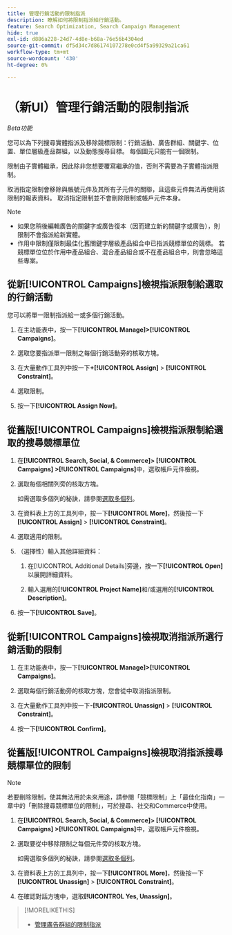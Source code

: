 ```yaml
---
title: 管理行銷活動的限制指派
description: 瞭解如何將限制指派給行銷活動。
feature: Search Optimization, Search Campaign Management
hide: true
exl-id: d886a228-24d7-4d8e-b68a-76e56b4304ed
source-git-commit: df5d34c7d86174107278e0cd4f5a99329a21ca61
workflow-type: tm+mt
source-wordcount: '430'
ht-degree: 0%

---
```


# （新UI）管理行銷活動的限制指派

*Beta功能*

您可以為下列搜尋實體指派及移除競標限制：行銷活動、廣告群組、關鍵字、位置、單位層級產品群組，以及動態搜尋目標。 每個圖元只能有一個限制。

限制由子實體繼承，因此除非您想要覆寫繼承的值，否則不需要為子實體指派限制。

取消指定限制會移除與帳號元件及其所有子元件的關聯，且這些元件無法再使用該限制的報表資料。 取消指定限制並不會刪除限制或帳戶元件本身。

>[!NOTE]
>
>* 如果您稍後編輯廣告的關鍵字或廣告復本（因而建立新的關鍵字或廣告），則限制不會指派給新實體。
>* 作用中限制僅限制最佳化舊關鍵字層級產品組合中已指派競標單位的競標。 若競標單位位於作用中產品組合、混合產品組合或不在產品組合中，則會忽略這些專案。

## 從新[!UICONTROL Campaigns]檢視指派限制給選取的行銷活動

您可以將單一限制指派給一或多個行銷活動。

1. 在主功能表中，按一下&#x200B;**[!UICONTROL Manage]>[!UICONTROL Campaigns]**。

1. 選取您要指派單一限制之每個行銷活動旁的核取方塊。

1. 在大量動作工具列中按一下&#x200B;**+[!UICONTROL Assign]** > **[!UICONTROL Constraint]**。

1. 選取限制。

1. 按一下&#x200B;**[!UICONTROL Assign Now]**。

## 從舊版[!UICONTROL Campaigns]檢視指派限制給選取的搜尋競標單位

1. 在&#x200B;**[!UICONTROL Search, Social, & Commerce]> [!UICONTROL Campaigns] >[!UICONTROL Campaigns]**&#x200B;中，選取帳戶元件檢視。

1. 選取每個相關列旁的核取方塊。

   如需選取多個列的秘訣，請參閱[選取多個列](/help/search-social-commerce/common-tasks/navigation-editing-selection/multiple-rows-select.md)。

1. 在資料表上方的工具列中，按一下&#x200B;**[!UICONTROL More]**，然後按一下&#x200B;**[!UICONTROL Assign]** > **[!UICONTROL Constraint]**。

1. 選取適用的限制。

1. （選擇性）輸入其他詳細資料：

   1. 在[!UICONTROL Additional Details]旁邊，按一下&#x200B;**[!UICONTROL Open]**&#x200B;以展開詳細資料。

   1. 輸入選用的&#x200B;**[!UICONTROL Project Name]**&#x200B;和/或選用的&#x200B;**[!UICONTROL Description]**。

1. 按一下&#x200B;**[!UICONTROL Save]**。

## 從新[!UICONTROL Campaigns]檢視取消指派所選行銷活動的限制

1. 在主功能表中，按一下&#x200B;**[!UICONTROL Manage]>[!UICONTROL Campaigns]**。

1. 選取每個行銷活動旁的核取方塊，您會從中取消指派限制。

1. 在大量動作工具列中按一下&#x200B;**-[!UICONTROL Unassign]** > **[!UICONTROL Constraint]**。

1. 按一下&#x200B;**[!UICONTROL Confirm]**。

## 從舊版[!UICONTROL Campaigns]檢視取消指派搜尋競標單位的限制

>[!NOTE]
>
>若要刪除限制，使其無法用於未來用途，請參閱「競標限制」上「最佳化指南」一章中的「刪除搜尋競標單位的限制」，可於搜尋、社交和Commerce中使用。<!-- verify convention for referencing Optimization Guide here -->

1. 在&#x200B;**[!UICONTROL Search, Social, & Commerce]> [!UICONTROL Campaigns] >[!UICONTROL Campaigns]**&#x200B;中，選取帳戶元件檢視。

1. 選取要從中移除限制之每個元件旁的核取方塊。

   如需選取多個列的秘訣，請參閱[選取多個列](/help/search-social-commerce/common-tasks/navigation-editing-selection/multiple-rows-select.md)。

1. 在資料表上方的工具列中，按一下&#x200B;**[!UICONTROL More]**，然後按一下&#x200B;**[!UICONTROL Unassign]** > **[!UICONTROL Constraint]**。

1. 在確認對話方塊中，選取&#x200B;**[!UICONTROL Yes, Unassign]**。

>[!MORELIKETHIS]
>
>* [管理廣告群組的限制指派](/help/search-social-commerce/new-ui/manage/ad-groups/ad-group-constraint-assignments-manage.md)
